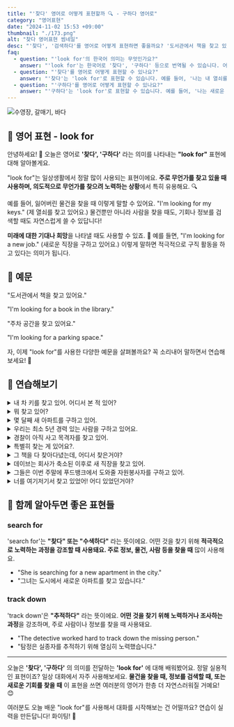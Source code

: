 ```yaml
---
title: "'찾다' 영어로 어떻게 표현할까 🔍 - 구하다 영어로"
category: "영어표현"
date: "2024-11-02 15:53 +09:00"
thumbnail: "./173.png"
alt: "찾다 영어표현 썸네일"
desc: "'찾다', '검색하다'를 영어로 어떻게 표현하면 좋을까요? '도서관에서 책을 찾고 있어요.', '주차 공간을 찾고 있어요.' 등을 영어로 표현하는 법을 배워봅시다. 다양한 예문을 통해서 연습하고 본인의 표현으로 만들어 보세요."
faq:
  - question: "'look for'의 한국어 의미는 무엇인가요?"
    answer: "'look for'는 한국어로 '찾다', '구하다' 등으로 번역될 수 있습니다. 어떤 것을 찾거나 요구할 때 사용되는 표현입니다."
  - question: "'찾다'를 영어로 어떻게 표현할 수 있나요?"
    answer: "'찾다'는 'look for'로 표현할 수 있습니다. 예를 들어, '나는 내 열쇠를 찾고 있어'는 'I am looking for my keys'로 말할 수 있습니다."
  - question: "'구하다'를 영어로 어떻게 표현할 수 있나요?"
    answer: "'구하다'는 'look for'로 표현할 수 있습니다. 예를 들어, '나는 새로운 직업을 구하고 있어'는 'I am looking for a new job'으로 말할 수 있습니다."
---
```


![수영장, 갈매기, 바다](./173-1.jpg)

## 🌟 영어 표현 - look for

안녕하세요! 👋 오늘은 영어로 **'찾다', '구하다'** 라는 의미를 나타내는 **"look for"** 표현에 대해 알아볼게요.

"look for"는 일상생활에서 정말 많이 사용되는 표현이에요. **주로 무언가를 찾고 있을 때 사용하며, 의도적으로 무언가를 찾으려 노력하는 상황**에서 특히 유용해요. 🔍

예를 들어, 잃어버린 물건을 찾을 때 이렇게 말할 수 있어요. "I'm looking for my keys." (제 열쇠를 찾고 있어요.) 물건뿐만 아니라 사람을 찾을 때도, 기회나 정보를 검색할 때도 자연스럽게 쓸 수 있답니다!

**미래에 대한 기대나 희망**을 나타낼 때도 사용할 수 있죠. 🌟 예를 들면, "I'm looking for a new job." (새로운 직장을 구하고 있어요.) 이렇게 말하면 적극적으로 구직 활동을 하고 있다는 의미가 됩니다.

## 📖 예문

"도서관에서 책을 찾고 있어요."

"I'm looking for a book in the library."

"주차 공간을 찾고 있어요."

"I'm looking for a parking space."

자, 이제 "look for"를 사용한 다양한 예문을 살펴볼까요? 꼭 소리내어 말하면서 연습해보세요! 🎯

## 💬 연습해보기

<details>
<summary>내 차 키를 찾고 있어. 어디서 본 적 있어?</summary>
<span>I'm looking for my car keys. Have you seen them anywhere?</span>
</details>

<details>
<summary>뭐 찾고 있어?</summary>
<span>What are you looking for?</span>
</details>

<details>
<summary>몇 달째 새 아파트를 구하고 있어.</summary>
<span>We've been looking for a new apartment for months now.</span>
</details>

<details>
<summary>우리는 최소 5년 경력 있는 사람을 구하고 있어요.</summary>
<span>We're looking for someone with <a href="/blog/in-english/167.at-least/">at least</a> five years of experience.</span>
</details>

<details>
<summary>경찰이 아직 사고 목격자를 찾고 있어.</summary>
<span>The police are <a href="/blog/in-english/254.still/">still</a> looking for witnesses to the accident.</span>
</details>

<details>
<summary>특별히 찾는 게 있어요?.</summary>
<span>Are you looking for anything specific?</span>
</details>

<details>
<summary>그 책을 다 찾아다녔는데, 어디서 찾은거야?</summary>
<span>I've been looking for that book everywhere! Where did you find it?</span>
</details>

<details>
<summary>데이브는 회사가 축소된 이후로 새 직장을 찾고 있어.</summary>
<span>Dave's been looking for a new job since his company downsized.</span>
</details>

<details>
<summary>그들은 이번 주말에 푸드뱅크에서 도와줄 자원봉사자를 구하고 있어.</summary>
<span>They're looking for volunteers to help at the food bank this weekend.</span>
</details>

<details>
<summary>너를 여기저기서 찾고 있었어! 어디 있었던거야?</summary>
<span>I've been looking for you all over! Where have you been?</span>
</details>

## 🤝 함께 알아두면 좋은 표현들

### search for

'search for'는 **"찾다" 또는 "수색하다"** 라는 뜻이에요. 어떤 것을 찾기 위해 **적극적으로 노력하는 과정을 강조할 때 사용돼요. 주로 정보, 물건, 사람 등을 찾을 때** 많이 사용해요.

- "She is searching for a new apartment in the city."
- "그녀는 도시에서 새로운 아파트를 찾고 있습니다."

### track down

'track down'은 **"추적하다"** 라는 뜻이에요. **어떤 것을 찾기 위해 노력하거나 조사하는 과정**을 강조하며, 주로 사람이나 정보를 찾을 때 사용돼요.

- "The detective worked hard to track down the missing person."
- "탐정은 실종자를 추적하기 위해 열심히 노력했습니다."

---

오늘은 **'찾다', '구하다'** 의 의미를 전달하는 **'look for'** 에 대해 배워봤어요. 정말 실용적인 표현이죠? 일상 대화에서 자주 사용해보세요. **물건을 찾을 때, 정보를 검색할 때, 또는 새로운 기회를 찾을 때** 이 표현을 쓰면 여러분의 영어가 한층 더 자연스러워질 거예요! 😊

여러분도 오늘 배운 "look for"를 사용해서 대화를 시작해보는 건 어떨까요? 연습이 실력을 만든답니다! 화이팅! 💪
